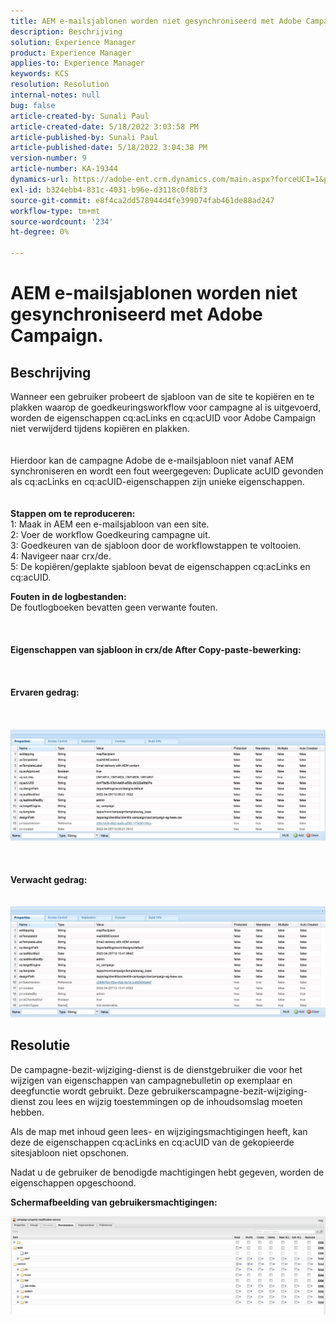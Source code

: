 ```yaml
---
title: AEM e-mailsjablonen worden niet gesynchroniseerd met Adobe Campaign.
description: Beschrijving
solution: Experience Manager
product: Experience Manager
applies-to: Experience Manager
keywords: KCS
resolution: Resolution
internal-notes: null
bug: false
article-created-by: Sunali Paul
article-created-date: 5/18/2022 3:03:58 PM
article-published-by: Sunali Paul
article-published-date: 5/18/2022 3:04:38 PM
version-number: 9
article-number: KA-19344
dynamics-url: https://adobe-ent.crm.dynamics.com/main.aspx?forceUCI=1&pagetype=entityrecord&etn=knowledgearticle&id=69a1eeb9-bbd6-ec11-a7b5-000d3a3adbfc
exl-id: b324ebb4-831c-4031-b96e-d3118c0f8bf3
source-git-commit: e8f4ca2dd578944d4fe399074fab461de88ad247
workflow-type: tm+mt
source-wordcount: '234'
ht-degree: 0%

---
```


# AEM e-mailsjablonen worden niet gesynchroniseerd met Adobe Campaign.

## Beschrijving

Wanneer een gebruiker probeert de sjabloon van de site te kopiëren en te plakken waarop de goedkeuringsworkflow voor campagne al is uitgevoerd, worden de eigenschappen cq:acLinks en cq:acUID voor Adobe Campaign niet verwijderd tijdens kopiëren en plakken.
<br> <br><br>Hierdoor kan de campagne Adobe de e-mailsjabloon niet vanaf AEM synchroniseren en wordt een fout weergegeven: Duplicate acUID gevonden als cq:acLinks en cq:acUID-eigenschappen zijn unieke eigenschappen.
<br> <br><br><b>Stappen om te reproduceren:</b>
<br>1: Maak in AEM een e-mailsjabloon van een site.
<br>2: Voer de workflow Goedkeuring campagne uit.
<br>3: Goedkeuren van de sjabloon door de workflowstappen te voltooien.
<br>4: Navigeer naar crx/de.
<br>5: De kopiëren/geplakte sjabloon bevat de eigenschappen cq:acLinks en cq:acUID.

<b>Fouten in de logbestanden:</b>
<br>De foutlogboeken bevatten geen verwante fouten.<br><br> <br><br><b>Eigenschappen van sjabloon in crx/de After Copy-paste-bewerking:</b><br><br> <br><br><b>Ervaren gedrag:</b><br><br> <br><br>![](assets/___6aa1eeb9-bbd6-ec11-a7b5-000d3a3adbfc___.jpeg)<br><br> <br><br><b>Verwacht gedrag:</b>
<br> <br><br>![](assets/___6ca1eeb9-bbd6-ec11-a7b5-000d3a3adbfc___.jpeg)

## Resolutie


De campagne-bezit-wijziging-dienst is de dienstgebruiker die voor het wijzigen van eigenschappen van campagnebulletin op exemplaar en deegfunctie wordt gebruikt.
Deze gebruikerscampagne-bezit-wijziging-dienst zou lees en wijzig toestemmingen op de inhoudsomslag moeten hebben.

Als de map met inhoud geen lees- en wijzigingsmachtigingen heeft, kan deze de eigenschappen cq:acLinks en cq:acUID van de gekopieerde sitesjabloon niet opschonen.

Nadat u de gebruiker de benodigde machtigingen hebt gegeven, worden de eigenschappen opgeschoond.

<b>Schermafbeelding van gebruikersmachtigingen:</b>

![](assets/5443ef52-35cc-ec11-a7b5-6045bd00db33.png)
